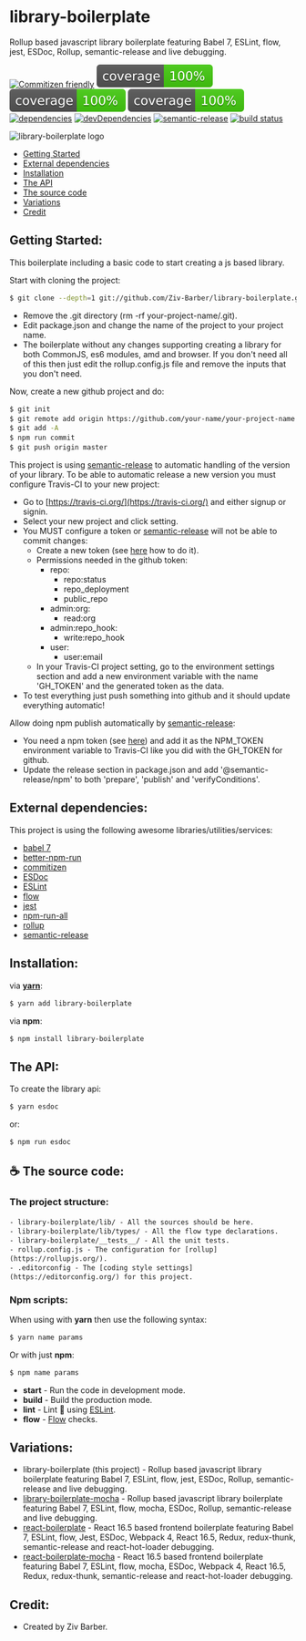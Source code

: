 # library-boilerplate

Rollup based javascript library boilerplate featuring Babel 7, ESLint, flow, jest, ESDoc, Rollup, semantic-release and live debugging.

[![Commitizen friendly](https://img.shields.io/badge/commitizen-friendly-brightgreen.svg)](http://commitizen.github.io/cz-cli/)
[![coverage statements](./coverage/badge-statements.svg)](https://github.com/pamepeixinho/jest-coverage-badges)
[![coverage lines](./coverage/badge-lines.svg)](https://github.com/pamepeixinho/jest-coverage-badges)
[![coverage functions](./coverage/badge-functions.svg)](https://github.com/pamepeixinho/jest-coverage-badges)
[![dependencies](https://david-dm.org/Ziv-Barber/library-boilerplate.svg?style&#x3D;flat-square)](https://david-dm.org/Ziv-Barber/library-boilerplate)
[![devDependencies](https://david-dm.org/Ziv-Barber/library-boilerplate/dev-status.svg?style&#x3D;flat-square)](https://david-dm.org/Ziv-Barber/library-boilerplate#info&#x3D;devDependencies)
[![semantic-release](https://img.shields.io/badge/%20%20%F0%9F%93%A6%F0%9F%9A%80-semantic--release-e10079.svg)](https://github.com/semantic-release/semantic-release)
[![build status](https://travis-ci.org/Ziv-Barber/library-boilerplate.svg?branch&#x3D;master)](https://travis-ci.org/Ziv-Barber/library-boilerplate)

![library-boilerplate logo](https://cdn-images-1.medium.com/max/1500/1*LQbS9RgHy93y9JH8ltejuQ.jpeg)

- [Getting Started](#getstart)
- [External dependencies](#dependencies)
- [Installation](#inst)
- [The API](#ref)
- [The source code](#code)
- [Variations](#other)
- [Credit](#credit)

<a name="getstart"></a>
## Getting Started: ##

This boilerplate including a basic code to start creating a js based library.

Start with cloning the project:

```bash
$ git clone --depth=1 git://github.com/Ziv-Barber/library-boilerplate.git your-project-name
```

- Remove the .git directory (rm -rf your-project-name/.git).
- Edit package.json and change the name of the project to your project name.
- The boilerplate without any changes supporting creating a library for both CommonJS, es6 modules, amd and browser. If you don't need all of this then just edit the rollup.config.js file and remove the inputs that you don't need.

Now, create a new github project and do:
	
```bash
$ git init
$ git remote add origin https://github.com/your-name/your-project-name.git
$ git add -A
$ npm run commit
$ git push origin master
```

This project is using [semantic-release](https://github.com/semantic-release/semantic-release) to automatic handling of the version of your library. To be able to automatic release a new version you must configure Travis-CI to your new project:

- Go to [https://travis-ci.org/](https://travis-ci.org/) and either signup or signin.
- Select your new project and click setting.
- You MUST configure a token or [semantic-release](https://github.com/semantic-release/semantic-release) will not be able to commit changes:
  - Create a new token (see [here](https://help.github.com/articles/creating-a-personal-access-token-for-the-command-line/) how to do it).
  - Permissions needed in the github token:
    - repo:
      - repo:status
      - repo_deployment
      - public_repo
    - admin:org:
      - read:org
    - admin:repo_hook:
      - write:repo_hook
    - user:
      - user:email
  - In your Travis-CI project setting, go to the environment settings section and add a new environment variable with the name 'GH_TOKEN' and the generated token as the data.
- To test everything just push something into github and it should update everything automatic!

Allow doing npm publish automatically by [semantic-release](https://github.com/semantic-release/semantic-release):

- You need a npm token (see [here](https://docs.npmjs.com/getting-started/working_with_tokens#how-to-create-new-tokens)) and add it as the NPM_TOKEN environment variable to Travis-CI like you did with the GH_TOKEN for github.
- Update the release section in package.json and add '@semantic-release/npm' to both 'prepare', 'publish' and 'verifyConditions'.

<a name="dependencies"></a>
## External dependencies: ##

This project is using the following awesome libraries/utilities/services:

- [babel 7](https://babeljs.io/)
- [better-npm-run](https://github.com/benoror/better-npm-run)
- [commitizen](http://commitizen.github.io/cz-cli)
- [ESDoc](https://esdoc.org/)
- [ESLint](https://eslint.org/)
- [flow](https://flow.org/)
- [jest](https://jestjs.io/)
- [npm-run-all](https://github.com/mysticatea/npm-run-all)
- [rollup](https://rollupjs.org/)
- [semantic-release](https://github.com/semantic-release/semantic-release)

<a name="inst"></a>
## Installation: ##

via [**yarn**](https://yarnpkg.com/):

```bash
$ yarn add library-boilerplate
```

via **npm**:

```bash
$ npm install library-boilerplate
```

<a name="ref"></a>
## The API: ##

To create the library api:

```bash
$ yarn esdoc
```

or:

```bash
$ npm run esdoc
```

<a name="code"></a>
## :coffee: The source code: ##

### The project structure: ###

```
- library-boilerplate/lib/ - All the sources should be here.
- library-boilerplate/lib/types/ - All the flow type declarations.
- library-boilerplate/__tests__/ - All the unit tests.
- rollup.config.js - The configuration for [rollup](https://rollupjs.org/).
- .editorconfig - The [coding style settings](https://editorconfig.org/) for this project.
```

### Npm scripts: ###

When using with **yarn** then use the following syntax:

```bash
$ yarn name params
```

Or with just **npm**:

```bash
$ npm name params
```

- **start** - Run the code in development mode.
- **build** - Build the production mode.
- **lint** - Lint :cop: using [ESLint](https://eslint.org/).
- **flow** - [Flow](https://flow.org/) checks.

<a name="other"></a>
## Variations: ##

- library-boilerplate (this project) - Rollup based javascript library boilerplate featuring Babel 7, ESLint, flow, jest, ESDoc, Rollup, semantic-release and live debugging.
- [library-boilerplate-mocha]() - Rollup based javascript library boilerplate featuring Babel 7, ESLint, flow, mocha, ESDoc, Rollup, semantic-release and live debugging.
- [react-boilerplate]() - React 16.5 based frontend boilerplate featuring Babel 7, ESLint, flow, Jest, ESDoc, Webpack 4, React 16.5, Redux, redux-thunk, semantic-release and react-hot-loader debugging.
- [react-boilerplate-mocha]() - React 16.5 based frontend boilerplate featuring Babel 7, ESLint, flow, mocha, ESDoc, Webpack 4, React 16.5, Redux, redux-thunk, semantic-release and react-hot-loader debugging.

<a name="credits"></a>
## Credit: ##

- Created by Ziv Barber.
